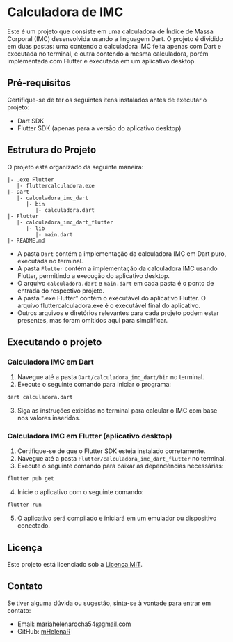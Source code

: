 # Calculadora de IMC

Este é um projeto que consiste em uma calculadora de Índice de Massa Corporal (IMC) desenvolvida usando a linguagem Dart. O projeto é dividido em duas pastas: uma contendo a calculadora IMC feita apenas com Dart e executada no terminal, e outra contendo a mesma calculadora, porém implementada com Flutter e executada em um aplicativo desktop.

## Pré-requisitos

Certifique-se de ter os seguintes itens instalados antes de executar o projeto:

- Dart SDK
- Flutter SDK (apenas para a versão do aplicativo desktop)

## Estrutura do Projeto

O projeto está organizado da seguinte maneira:

```
|- .exe Flutter
   |- fluttercalculadora.exe
|- Dart
   |- calculadora_imc_dart
      |- bin
         |- calculadora.dart
|- Flutter
   |- calculadora_imc_dart_flutter
      |- lib
         |- main.dart
|- README.md
```

- A pasta `Dart` contém a implementação da calculadora IMC em Dart puro, executada no terminal.
- A pasta `Flutter` contém a implementação da calculadora IMC usando Flutter, permitindo a execução do aplicativo desktop.
- O arquivo `calculadora.dart` e `main.dart` em cada pasta é o ponto de entrada do respectivo projeto.
- A pasta ".exe Flutter" contém o executável do aplicativo Flutter. O arquivo fluttercalculadora.exe é o executável final do aplicativo.
- Outros arquivos e diretórios relevantes para cada projeto podem estar presentes, mas foram omitidos aqui para simplificar.

## Executando o projeto

### Calculadora IMC em Dart

1. Navegue até a pasta `Dart/calculadora_imc_dart/bin` no terminal.
2. Execute o seguinte comando para iniciar o programa:

```bash
dart calculadora.dart
```

3. Siga as instruções exibidas no terminal para calcular o IMC com base nos valores inseridos.

### Calculadora IMC em Flutter (aplicativo desktop)

1. Certifique-se de que o Flutter SDK esteja instalado corretamente.
2. Navegue até a pasta `Flutter/calculadora_imc_dart_flutter` no terminal.
3. Execute o seguinte comando para baixar as dependências necessárias:

```bash
flutter pub get
```

4. Inicie o aplicativo com o seguinte comando:

```bash
flutter run
```

5. O aplicativo será compilado e iniciará em um emulador ou dispositivo conectado.

## Licença

Este projeto está licenciado sob a [Licença MIT](https://github.com/seu-usuario/nome-do-repositorio/blob/main/LICENSE).

## Contato

Se tiver alguma dúvida ou sugestão, sinta-se à vontade para entrar em contato:

- Email: mariahelenarocha54@gmail.com
- GitHub: [mHelenaR](https://github.com/mHelenaR)
